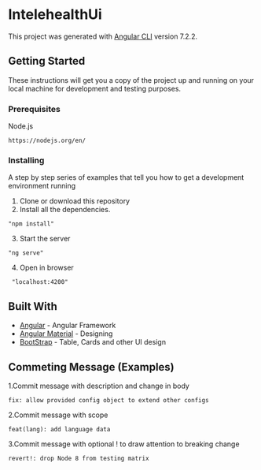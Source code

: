 # IntelehealthUi

This project was generated with [Angular CLI](https://github.com/angular/angular-cli) version 7.2.2.

## Getting Started

These instructions will get you a copy of the project up and running on your local machine for development and testing purposes.

### Prerequisites
Node.js
   ```
   https://nodejs.org/en/
   ```
   
    
### Installing
A step by step series of examples that tell you how to get a development environment running
1. Clone or download this repository
2. Install all the dependencies.
```
"npm install"
```    
3. Start the server
```
"ng serve"
```

4. Open in browser
```
 "localhost:4200"
```

## Built With

* [Angular](https://angular.io/) - Angular Framework
* [Angular Material](https://material.angular.io/) - Designing
* [BootStrap](https://getbootstrap.com/) - Table, Cards and other UI design

## Commeting Message (Examples)
1.Commit message with description and change in body
```
fix: allow provided config object to extend other configs
```
2.Commit message with scope
```
feat(lang): add language data
```
3.Commit message with optional ! to draw attention to breaking change
```
revert!: drop Node 8 from testing matrix
```